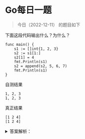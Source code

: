 # Go每日一题

> 今日（2022-12-11） 的题目如下

下面这段代码输出什么？为什么？

```golang
func main() {
	s1 := []int{1, 2, 3}
	s2 := s1[1:]
	s2[1] = 4
	fmt.Println(s1)
	s2 = append(s2, 5, 6, 7)
	fmt.Println(s1)
}
```

自测结果

```
1, 2, 3
1, 2, 3
```

真正结果

```
[1 2 4]
[1 2 4]
```

<details>
<summary>答案解析：</summary>
<div>

参考答案及解析：

[1 2 4]
[1 2 4]

我们已经知道，golang 中切片底层的数据结构是数组。当使用 s1[1:] 获得切片 s2，和 s1 共享同一个底层数组，这会导致 s2[1] = 4 语句影响 s1。

而 append 操作会导致底层数组扩容，生成新的数组，因此追加数据后的 s2 不会影响 s1。

但是为什么对 s2 赋值后影响的却是 s1 的第三个元素呢？这是因为切片 s2 是从数组的第二个元素开始，s2 索引为 1 的元素对应的是 s1 索引为 2 的元素。

</div>
</details>
